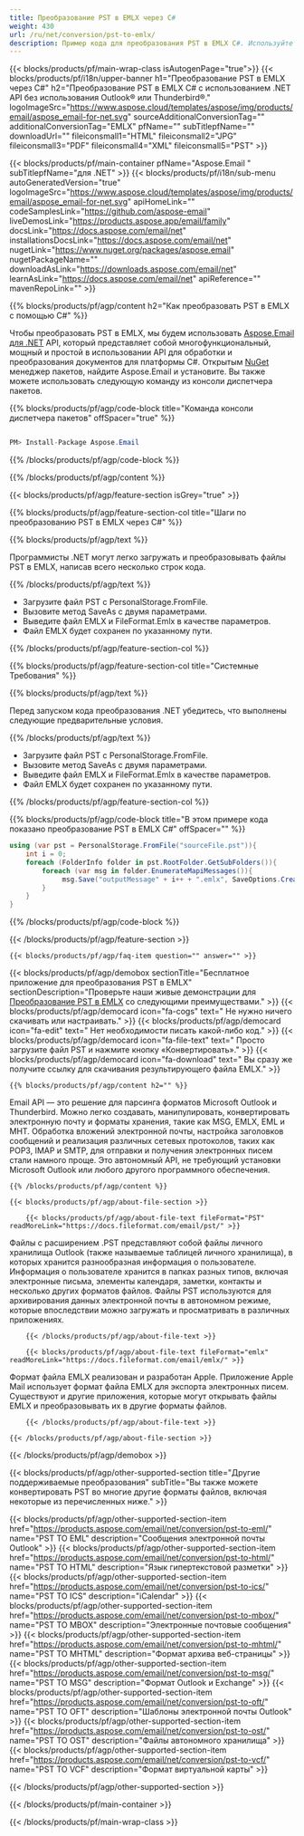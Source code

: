 ```yaml
---
title: Преобразование PST в EMLX через C#
weight: 430
url: /ru/net/conversion/pst-to-emlx/
description: Пример кода для преобразования PST в EMLX C#. Используйте пример кода API для пакетного преобразования файлов PST в EMLX в VB.NET, Asp.NET или любом приложении на основе .NET.
---
```


{{< blocks/products/pf/main-wrap-class isAutogenPage="true">}}
{{< blocks/products/pf/i18n/upper-banner h1="Преобразование PST в EMLX через C#" h2="Преобразование PST в EMLX C# с использованием .NET API без использования Outlook® или Thunderbird®." logoImageSrc="https://www.aspose.cloud/templates/aspose/img/products/email/aspose_email-for-net.svg" sourceAdditionalConversionTag="" additionalConversionTag="EMLX" pfName="" subTitlepfName="" downloadUrl="" fileiconsmall1="HTML" fileiconsmall2="JPG" fileiconsmall3="PDF" fileiconsmall4="XML" fileiconsmall5="PST" >}}

{{< blocks/products/pf/main-container pfName="Aspose.Email " subTitlepfName="для .NET" >}}
{{< blocks/products/pf/i18n/sub-menu autoGeneratedVersion="true" logoImageSrc="https://www.aspose.cloud/templates/aspose/img/products/email/aspose_email-for-net.svg" apiHomeLink="" codeSamplesLink="https://github.com/aspose-email" liveDemosLink="https://products.aspose.app/email/family" docsLink="https://docs.aspose.com/email/net" installationsDocsLink="https://docs.aspose.com/email/net" nugetLink="https://www.nuget.org/packages/aspose.email" nugetPackageName="" downloadAsLink="https://downloads.aspose.com/email/net" learnAsLink="https://docs.aspose.com/email/net" apiReference="" mavenRepoLink="" >}}

{{% blocks/products/pf/agp/content h2="Как преобразовать PST в EMLX с помощью C#" %}}

 Чтобы преобразовать PST в EMLX, мы будем использовать
 [Aspose.Email для .NET](https://products.aspose.com/email/net/)
 API, который представляет собой многофункциональный, мощный и простой в использовании API для обработки и преобразования документов для платформы C#. Открытым
 [NuGet](https://www.nuget.org/packages/aspose.email)
 менеджер пакетов, найдите Aspose.Email и установите. Вы также можете использовать следующую команду из консоли диспетчера пакетов.

{{% blocks/products/pf/agp/code-block title="Команда консоли диспетчера пакетов" offSpacer="true" %}}

```cs

PM> Install-Package Aspose.Email

```

{{% /blocks/products/pf/agp/code-block %}}

{{% /blocks/products/pf/agp/content %}}

{{< blocks/products/pf/agp/feature-section isGrey="true" >}}

{{% blocks/products/pf/agp/feature-section-col title="Шаги по преобразованию PST в EMLX через C#" %}}

{{% blocks/products/pf/agp/text %}}

 Программисты .NET могут легко загружать и преобразовывать файлы PST в EMLX, написав всего несколько строк кода.

{{% /blocks/products/pf/agp/text %}}

+  Загрузите файл PST с PersonalStorage.FromFile.
+  Вызовите метод SaveAs с двумя параметрами.
+  Выведите файл EMLX и FileFormat.Emlx в качестве параметров.
+  Файл EMLX будет сохранен по указанному пути.

{{% /blocks/products/pf/agp/feature-section-col %}}

{{% blocks/products/pf/agp/feature-section-col title="Системные Требования" %}}

{{% blocks/products/pf/agp/text %}}

 Перед запуском кода преобразования .NET убедитесь, что выполнены следующие предварительные условия.

{{% /blocks/products/pf/agp/text %}}

-  Загрузите файл PST с PersonalStorage.FromFile.
-  Вызовите метод SaveAs с двумя параметрами.
-  Выведите файл EMLX и FileFormat.Emlx в качестве параметров.
-  Файл EMLX будет сохранен по указанному пути.

{{% /blocks/products/pf/agp/feature-section-col %}}

{{% blocks/products/pf/agp/code-block title="В этом примере кода показано преобразование PST в EMLX C#" offSpacer="" %}}

```cs
using (var pst = PersonalStorage.FromFile("sourceFile.pst")){
    int i = 0;
    foreach (FolderInfo folder in pst.RootFolder.GetSubFolders()){
        foreach (var msg in folder.EnumerateMapiMessages()){
             msg.Save("outputMessage" + i++ + ".emlx", SaveOptions.CreateSaveOptions(Aspose.Email.MailMessageSaveType.EmlxFormat));
        }
    }
} 

```

{{% /blocks/products/pf/agp/code-block %}}

{{< /blocks/products/pf/agp/feature-section >}}

    {{< blocks/products/pf/agp/faq-item question="" answer="" >}}


<!-- aboutfile Starts -->

{{< blocks/products/pf/agp/demobox sectionTitle="Бесплатное приложение для преобразования PST в EMLX" sectionDescription="Проверьте наши живые демонстрации для [Преобразование PST в EMLX](https://products.aspose.app/email/conversion/pst-to-emlx) со следующими преимуществами." >}}
        {{< blocks/products/pf/agp/democard icon="fa-cogs" text=" Не нужно ничего скачивать или настраивать." >}}
        {{< blocks/products/pf/agp/democard icon="fa-edit" text=" Нет необходимости писать какой-либо код." >}}
        {{< blocks/products/pf/agp/democard icon="fa-file-text" text=" Просто загрузите файл PST и нажмите кнопку «Конвертировать»." >}}
        {{< blocks/products/pf/agp/democard icon="fa-download" text=" Вы сразу же получите ссылку для скачивания результирующего файла EMLX." >}}

    {{% blocks/products/pf/agp/content h2="" %}}

 Email API — это решение для парсинга форматов Microsoft Outlook и Thunderbird. Можно легко создавать, манипулировать, конвертировать электронную почту и форматы хранения, такие как MSG, EMLX, EML и MHT. Обработка вложений электронной почты, настройка заголовков сообщений и реализация различных сетевых протоколов, таких как POP3, IMAP и SMTP, для отправки и получения электронных писем стали намного проще. Это автономный API, не требующий установки Microsoft Outlook или любого другого программного обеспечения.



    {{% /blocks/products/pf/agp/content %}}

    {{< blocks/products/pf/agp/about-file-section >}}

        {{< blocks/products/pf/agp/about-file-text fileFormat="PST" readMoreLink="https://docs.fileformat.com/email/pst/" >}}
Файлы с расширением .PST представляют собой файлы личного хранилища Outlook (также называемые таблицей личного хранилища), в которых хранится разнообразная информация о пользователе. Информация о пользователе хранится в папках разных типов, включая электронные письма, элементы календаря, заметки, контакты и несколько других форматов файлов. Файлы PST используются для архивирования данных электронной почты в автономном режиме, которые впоследствии можно загружать и просматривать в различных приложениях.

        {{< /blocks/products/pf/agp/about-file-text >}}

        {{< blocks/products/pf/agp/about-file-text fileFormat="emlx" readMoreLink="https://docs.fileformat.com/email/emlx/" >}}
Формат файла EMLX реализован и разработан Apple. Приложение Apple Mail использует формат файла EMLX для экспорта электронных писем. Существуют и другие приложения, которые могут открывать файлы EMLX и преобразовывать их в другие форматы файлов.

        {{< /blocks/products/pf/agp/about-file-text >}}

    {{< /blocks/products/pf/agp/about-file-section >}}

{{< /blocks/products/pf/agp/demobox >}}

<!-- aboutfile Ends -->

{{< blocks/products/pf/agp/other-supported-section title="Другие поддерживаемые преобразования" subTitle="Вы также можете конвертировать PST во многие другие форматы файлов, включая некоторые из перечисленных ниже." >}}

{{< blocks/products/pf/agp/other-supported-section-item href="https://products.aspose.com/email/net/conversion/pst-to-eml/" name="PST TO EML" description="Сообщения электронной почты Outlook" >}}
{{< blocks/products/pf/agp/other-supported-section-item href="https://products.aspose.com/email/net/conversion/pst-to-html/" name="PST TO HTML" description="Язык гипертекстовой разметки" >}}
{{< blocks/products/pf/agp/other-supported-section-item href="https://products.aspose.com/email/net/conversion/pst-to-ics/" name="PST TO ICS" description="iCalendar" >}}
{{< blocks/products/pf/agp/other-supported-section-item href="https://products.aspose.com/email/net/conversion/pst-to-mbox/" name="PST TO MBOX" description="Электронные почтовые сообщения" >}}
{{< blocks/products/pf/agp/other-supported-section-item href="https://products.aspose.com/email/net/conversion/pst-to-mhtml/" name="PST TO MHTML" description="Формат архива веб-страницы" >}}
{{< blocks/products/pf/agp/other-supported-section-item href="https://products.aspose.com/email/net/conversion/pst-to-msg/" name="PST TO MSG" description="Формат Outlook и Exchange" >}}
{{< blocks/products/pf/agp/other-supported-section-item href="https://products.aspose.com/email/net/conversion/pst-to-oft/" name="PST TO OFT" description="Шаблоны электронной почты Outlook" >}}
{{< blocks/products/pf/agp/other-supported-section-item href="https://products.aspose.com/email/net/conversion/pst-to-ost/" name="PST TO OST" description="Файлы автономного хранилища" >}}
{{< blocks/products/pf/agp/other-supported-section-item href="https://products.aspose.com/email/net/conversion/pst-to-vcf/" name="PST TO VCF" description="Формат виртуальной карты" >}}

{{< /blocks/products/pf/agp/other-supported-section >}}

{{< /blocks/products/pf/main-container >}}
   
{{< /blocks/products/pf/main-wrap-class >}}